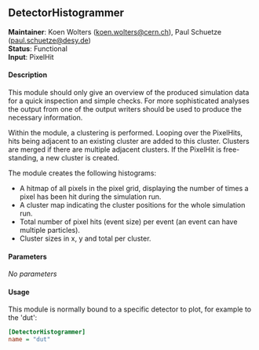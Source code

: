 ## DetectorHistogrammer
**Maintainer**: Koen Wolters (<koen.wolters@cern.ch>), Paul Schuetze (<paul.schuetze@desy.de>)   
**Status**: Functional   
**Input**: PixelHit

#### Description
This module should only give an overview of the produced simulation data for a quick inspection and simple checks. For more sophisticated analyses the output from one of the output writers should be used to produce the necessary information.

Within the module, a clustering is performed. Looping over the PixelHits, hits being adjacent to an existing cluster are added to this cluster. Clusters are merged if there are multiple adjacent clusters. If the PixelHit is free-standing, a new cluster is created.

The module creates the following histograms:

* A hitmap of all pixels in the pixel grid, displaying the number of times a pixel has been hit during the simulation run.
* A cluster map indicating the cluster positions for the whole simulation run.
* Total number of pixel hits (event size) per event (an event can have multiple particles).
* Cluster sizes in x, y and total per cluster.

#### Parameters
*No parameters*

#### Usage
This module is normally bound to a specific detector to plot, for example to the 'dut':

```ini
[DetectorHistogrammer]
name = "dut"
```
